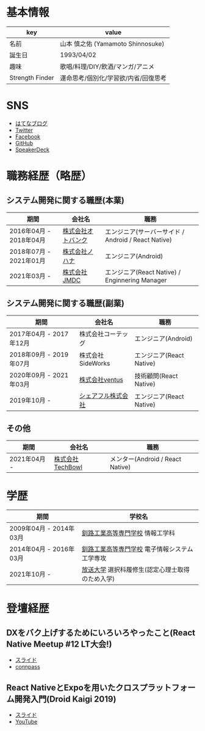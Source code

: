 # 基本情報

| key | value |
| --- | --- |
| 名前 | 山本 慎之佑 (Yamamoto Shinnosuke) |
| 誕生日 | 1993/04/02 |
| 趣味 | 歌唱/料理/DIY/飲酒/マンガ/アニメ |
| Strength Finder | 運命思考/個別化/学習欲/内省/回復思考 |

# SNS

- [はてなブログ](http://mrtry.hatenablog.jp/)
- [Twitter](https://twitter.com/mrtry_)
- [Facebook](https://www.facebook.com/symmt9302)
- [GitHub](https://github.com/mrtry)
- [SpeakerDeck](https://speakerdeck.com/mrtry)


# 職務経歴（略歴）

## システム開発に関する職歴(本業)

| 期間 | 会社名 | 職務 |
| --- | --- | --- |
| 2016年04月 - 2018年04月 | [株式会社オトバンク](https://www.otobank.co.jp/) | エンジニア(サーバーサイド / Android / React Native) |
| 2018年07月 - 2021年01月 | [株式会社ノハナ](https://nohana.co.jp/) | エンジニア(Android) |
| 2021年03月 - | [株式会社JMDC](https://www.jmdc.co.jp/) | エンジニア(React Native) / Enginnering Manager |

## システム開発に関する職歴(副業)

| 期間 | 会社名 | 職務 |
| --- | --- | --- |
| 2017年04月 - 2017年12月 | 株式会社コーテッグ | エンジニア(Android) |
| 2018年09月 - 2019年07月 | 株式会社SideWorks | エンジニア(React Native) |
| 2020年09月 - 2021年03月 | [株式会社ventus](https://ventus-inc.com/) | 技術顧問(React Native) |
| 2019年10月 - | [シェアフル株式会社](https://sharefull.com/about/) | エンジニア(React Native)  |


## その他

| 期間 | 会社名 | 職務 |
| --- | --- | --- |
| 2021年04月 - | [株式会社TechBowl](https://techbowl.co.jp/) | メンター(Android / React Native)  |

# 学歴

| 期間 | 学校名 |
| --- | --- |
| 2009年04月 - 2014年03月 | [釧路工業高等専門学校](https://www.kushiro-ct.ac.jp/) 情報工学科 |
| 2014年04月 - 2016年03月 | [釧路工業高等専門学校](https://www.kushiro-ct.ac.jp/) 電子情報システム工学専攻 |
| 2021年10月 -  | [放送大学](https://www.ouj.ac.jp/) 選択科履修生(認定心理士取得のため入学) |


# 登壇経歴

## DXをバク上げするためにいろいろやったこと(React Native Meetup #12 LT大会!)
- [スライド](https://speakerdeck.com/mrtry/improving-the-development-environment-for-react-native)
- [connpass](https://react-native-meetup.connpass.com/event/210587/)

## React NativeとExpoを用いたクロスプラットフォーム開発入門(Droid Kaigi 2019)
- [スライド](https://speakerdeck.com/mrtry/react-nativetoexpowoyong-itakurosupuratutohuomukai-fa-ru-men)
- [YouTube](https://www.youtube.com/watch?v=Mp0-Avyi8Ec)
